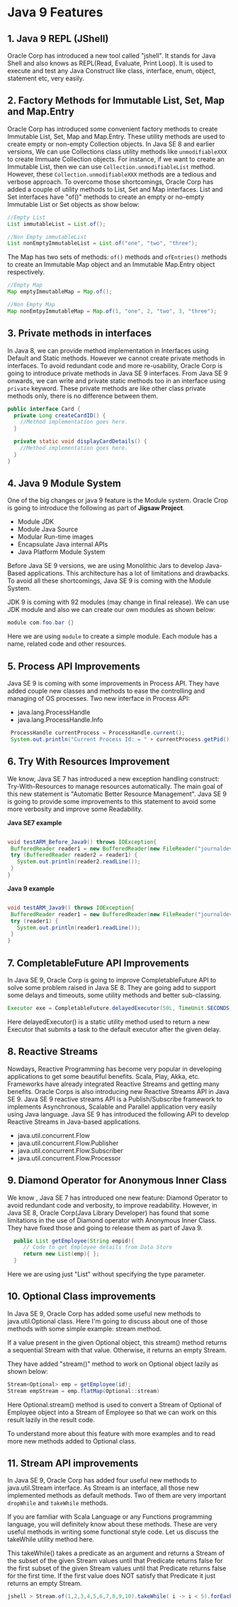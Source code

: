 # Java 9 Features

## 1. Java 9 REPL (JShell)
Oracle Corp has introduced a new tool called "jshell". It stands for Java Shell and also knows as REPL(Read, Evaluate, Print Loop). It is used to execute and test any Java Construct like class, interface, enum, object, statement etc, very easily.

## 2. Factory Methods for Immutable List, Set, Map and Map.Entry
Oracle Corp has introduced some convenient factory methods to create Immutable List, Set, Map and Map.Entry. These utility methods are used to create empty or non-empty Collection objects.
In Java SE 8 and earlier versions, We can use Collections class utility methods like `unmodifiableXXX` to create Immuate Collection objects. For instance, if we want to create an Immutable List, then we can use `Collection.unmodifiableList` method.
However, these `Collection.unmodifiableXXX` methods are a tedious and verbose approach. To overcome those shortcomings, Oracle Corp has added a couple of utility methods to List, Set and Map interfaces.
List and Set interfaces have "of()" methods to create an empty or no-empty Immutable List or Set objects as show below:
```java
//Empty List
List immutableList = List.of();

//Non Empty immutableList
List nonEmptyImmutableList = List.of("one", "two", "three");
```

The Map has two sets of methods: `of()` methods and `ofEntries()` methods to create an Immutable Map object and an Immutable Map.Entry object respectively.
```java
//Empty Map
Map emptyImmutableMap = Map.of();

//Non Empty Map
Map nonEmtpyImmutableMap = Map.of(1, "one", 2, "two", 3, "three");
```
## 3. Private methods in interfaces
In Java 8, we can provide method implementation in Interfaces using Default and Static methods. However we cannot create private methods in interfaces.
To avoid redundant code and more re-usability, Oracle Corp is going to introduce private methods in Java SE 9 interfaces. From Java SE 9 onwards, we can write and private static methods too in an interface using `private` keyword.
These private methods are like other class private methods only, there is no difference between them.
```java
public interface Card {
  private Long createCardID() {
    //Method implementation goes here.
  }

  private static void displayCardDetails() {
    //Method implementation goes here.
  }
}
```
## 4. Java 9  Module System
One of the big changes or java 9 feature is the Module system. Oracle Crop is going to introduce the following as part of **Jigsaw Project**.
- Module JDK
- Module Java Source
- Modular Run-time images
- Encapsulate Java internal APIs
- Java Platform Module System

Before Java SE 9 versions, we are using Monolithic Jars to develop  Java-Based applications. This architecture has a lot of limitations and drawbacks. To avoid all these shortcomings, Java SE 9 is coming with the Module System.

JDK 9 is coming with 92 modules (may change in final release). We can use JDK module and also we can create our own modules as shown below:
```java
module com.foo.bar {}
```
Here we are using `module` to create a simple module. Each module has a name, related code and other resources.

## 5. Process API Improvements
Java SE 9 is coming with some improvements in Process API. They have added couple new classes and methods to ease the controlling and managing of OS processes.
Two new interface in Process API:
- java.lang.ProcessHandle
- java.lang.ProcessHandle.Info

```java
 ProcessHandle currentProcess = ProcessHandle.current();
 System.out.println("Current Process Id: = " + currentProcess.getPid());
```

## 6. Try With Resources Improvement
We know, Java SE 7 has introduced a new exception handling construct: Try-With-Resources to manage resources automatically. The main goal of this new statement is "Automatic Better Resource Management".
Java SE 9 is going to provide some improvements to this statement to avoid some more verbosity and improve some Readability.

**Java SE7 example**
```java

void testARM_Before_Java9() throws IOException{
 BufferedReader reader1 = new BufferedReader(new FileReader("journaldev.txt"));
 try (BufferedReader reader2 = reader1) {
   System.out.println(reader2.readLine());
 }
}
```
**Java 9 example**
```java

void testARM_Java9() throws IOException{
 BufferedReader reader1 = new BufferedReader(new FileReader("journaldev.txt"));
 try (reader1) {
   System.out.println(reader1.readLine());
 }
}
```

## 7. CompletableFuture API Improvements
In Java SE 9, Oracle Corp is going to improve CompletableFuture API to solve some problem raised in Java SE 8. They are going add to support some delays and timeouts, some utility methods and better sub-classing.
```java
Executor exe = CompletableFuture.delayedExecutor(50L, TimeUnit.SECONDS);
```
Here delayedExecutor() is a static utility method used to return a new Executor that submits a task to the default executor after the given delay.

## 8. Reactive Streams
Nowdays, Reactive Programming has become very popular in developing applications to get some beautiful benefits. Scala, Play, Akka, etc. Frameworks have already integrated Reactive Streams and getting many benefits. Oracle Corps is also introducing new Reactive Streams API in Java SE 9.
Java SE 9 reactive streams API is a Publish/Subscribe framework to implements Asynchronous, Scalable and Parallel application very easily using Java language.
Java SE 9 has introduced the following API to develop Reactive Streams in Java-based applications.
- java.util.concurrent.Flow
- java.util.concurrent.Flow.Publisher
- java.util.concurrent.Flow.Subscriber
- java.util.concurrent.Flow.Processor

## 9. Diamond Operator for Anonymous Inner Class
We know , Java SE 7 has introduced one new feature: Diamond Operator to avoid redundant code and verbosity, to improve readability. However, in Java SE 8, Oracle Corp(Java Library Developer) has found that some limitations in the use of Diamond operator with Anonymous Inner Class. They have fixed those and going to release them as part of Java 9.
```java
  public List getEmployee(String empid){
     // Code to get Employee details from Data Store
     return new List(emp){ };
  }
```
Here we are using just "List" without specifying the type parameter.

## 10. Optional Class improvements
In Java SE 9, Oracle Corp has added some useful new methods to java.util.Optional class. Here I'm going to discuss about one of those methods with some simple example: stream method.

If a value present in the given Optional object, this stream() method returns a sequential Stream with that value. Otherwise, it returns an empty Stream.

They have added "stream()" method to work on Optional object lazily as shown below:
```java
Stream<Optional> emp = getEmployee(id);
Stream empStream = emp.flatMap(Optional::stream)
```
Here Optional.stream() method is used to convert a Stream of Optional of Employee object into a Stream of Employee so that we can work on this result lazily in the result code.

To understand more about this feature with more examples and to read more new methods added to Optional class.

## 11. Stream API improvements
In Java SE 9, Oracle Corp has added four useful new methods to java.util.Stream interface. As Stream is an interface, all those new implemented methods as default methods. Two of them are very important `dropWhile` and `takeWhile` methods.

If you are familiar with Scala Language or any Functions programming language, you will definitely know about these methods. These are very useful methods in writing some functional style code. Let us discuss the takeWhile utility method here.

This takeWhile() takes a predicate as an argument and returns a Stream of the subset of the given Stream values until that Predicate returns false for the first subset of the given Stream values until that Predicate returns false for the first time. If the first value does NOT satisfy that Predicate it just returns an empty Stream.

```java
jshell > Stream.of(1,2,3,4,5,6,7,8,9,10).takeWhile( i -> i < 5).forEach(System.out::println);
```
